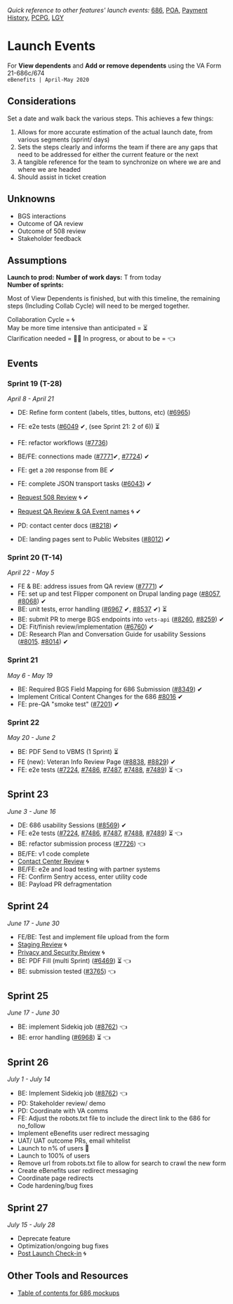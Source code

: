 _Quick reference to other features' launch events:_ [686](https://github.com/department-of-veterans-affairs/va.gov-team/blob/master/teams/vsa/teams/ebenefits/features/view-update-dependents/launch-events.md), [POA](https://#), [Payment History](https://#), [PCPG](https://#), [LGY](https://#)  
# Launch Events
For **View dependents** and **Add or remove dependents** using the VA Form 21-686c/674    
`eBenefits | April-May 2020`  
## Considerations  
Set a date and walk back the various steps.  This achieves a few things:  
1. Allows for more accurate estimation of the actual launch date, from various segments (sprint/ days)
2. Sets the steps clearly and informs the team if there are any gaps that need to be addressed for either the current feature or the next
3. A tangible reference for the team to synchronize on where we are and where we are headed
4. Should assist in ticket creation  

## Unknowns
- BGS interactions
- Outcome of QA review
- Outcome of 508 review
- Stakeholder feedback

## Assumptions  
**Launch to prod:** 
**Number of work days:**  T from today   
**Number of sprints:**    

Most of View Dependents is finished, but with this timeline, the remaining steps (Including Collab Cycle) will need to be merged together.

Collaboration Cycle = 🌀  
May be more time intensive than anticipated = ⏳  
Clarification needed = 🤷‍♂️
In progress, or about to be = 👈

## Events  
### Sprint 19 (T-28)  
_April 8 - April 21_  
- DE: Refine form content (labels, titles, buttons, etc) ([#6965](https://github.com/department-of-veterans-affairs/va.gov-team/issues/6965))
- FE: e2e tests ([#6049](https://github.com/department-of-veterans-affairs/va.gov-team/issues/6049) ✔, (see Sprint 21: 2 of 6))  ⏳  
- FE: refactor workflows ([#7736](https://github.com/department-of-veterans-affairs/va.gov-team/issues/7736))
- BE/FE: connections made ([#7771](https://github.com/department-of-veterans-affairs/va.gov-team/issues/7771)✔, [#7724](https://github.com/department-of-veterans-affairs/va.gov-team/issues/7724)) ✔
- FE: get a `200` response from BE ✔
- FE: complete JSON transport tasks ([#6043](https://github.com/department-of-veterans-affairs/va.gov-team/issues/6043)) ✔

 - [Request 508 Review](https://github.com/department-of-veterans-affairs/va.gov-team/blob/master/platform/working-with-vsp/vsp-collaboration-cycle/vsp-collaboration-cycle.md#full-accessibility-and-508-office-audit) 🌀 ✔
 - [Request QA Review & GA Event names](https://github.com/department-of-veterans-affairs/va.gov-team/blob/master/platform/working-with-vsp/vsp-collaboration-cycle/vsp-collaboration-cycle.md#analytics-request) 🌀 ✔
- PD: contact center docs ([#8218](https://github.com/department-of-veterans-affairs/va.gov-team/issues/8218)) ✔
- DE: landing pages sent to Public Websites ([#8012](https://github.com/department-of-veterans-affairs/va.gov-team/issues/8012)) ✔

### Sprint 20 (T-14)  
_April 22 - May 5_
- FE & BE: address issues from QA review ([#7771](https://github.com/department-of-veterans-affairs/va.gov-team/issues/7771)) ✔
- FE: set up and test Flipper component on Drupal landing page ([#8057](https://github.com/department-of-veterans-affairs/va.gov-team/issues/8057), [#8068](https://github.com/department-of-veterans-affairs/va.gov-team/issues/8068)) ✔
- BE: unit tests, error handling ([#6967](https://github.com/department-of-veterans-affairs/va.gov-team/issues/6967) ✔, [#8537](https://github.com/department-of-veterans-affairs/va.gov-team/issues/8537) ✔) ⏳
- BE: submit PR to merge BGS endpoints into `vets-api` ([#8260](https://github.com/department-of-veterans-affairs/va.gov-team/issues/8260), [#8259](https://github.com/department-of-veterans-affairs/va.gov-team/issues/8259)) ✔
- DE: Fit/finish review/implementation ([#6760](https://github.com/department-of-veterans-affairs/va.gov-team/issues/6760)) ✔
- DE: Research Plan and Conversation Guide for usability Sessions ([#8015](https://github.com/department-of-veterans-affairs/va.gov-team/issues/8015). [#8014](https://github.com/department-of-veterans-affairs/va.gov-team/issues/8014)) ✔

### Sprint 21
_May 6 - May 19_

- BE: Required BGS Field Mapping for 686 Submission ([#8349](https://github.com/department-of-veterans-affairs/va.gov-team/issues/8349))  ✔
- Implement Critical Content Changes for the 686 [#8016](https://github.com/department-of-veterans-affairs/va.gov-team/issues/8016) ✔
- FE: pre-QA "smoke test" ([#7201](https://github.com/department-of-veterans-affairs/va.gov-team/issues/7201)) ✔

### Sprint 22 
_May 20 - June 2_
-  BE: PDF Send to VBMS (1 Sprint) ⏳  
- FE (new): Veteran Info Review Page ([#8838](https://github.com/department-of-veterans-affairs/va.gov-team/issues/8838), [#8829](https://github.com/department-of-veterans-affairs/va.gov-team/issues/8829)) ✔
- FE: e2e tests ([#7224](https://github.com/department-of-veterans-affairs/va.gov-team/issues/7224), [#7486](https://github.com/department-of-veterans-affairs/va.gov-team/issues/7486), [#7487](https://github.com/department-of-veterans-affairs/va.gov-team/issues/7487), [#7488](https://github.com/department-of-veterans-affairs/va.gov-team/issues/7488), [#7489](https://github.com/department-of-veterans-affairs/va.gov-team/issues/7489)) ⏳ 👈  

## Sprint 23
_June 3 - June 16_  
- DE: 686 usability Sessions  ([#8569](https://github.com/department-of-veterans-affairs/va.gov-team/issues/8569)) ✔
- FE: e2e tests ([#7224](https://github.com/department-of-veterans-affairs/va.gov-team/issues/7224), [#7486](https://github.com/department-of-veterans-affairs/va.gov-team/issues/7486), [#7487](https://github.com/department-of-veterans-affairs/va.gov-team/issues/7487), [#7488](https://github.com/department-of-veterans-affairs/va.gov-team/issues/7488), [#7489](https://github.com/department-of-veterans-affairs/va.gov-team/issues/7489)) ⏳ 👈
- BE: refactor submission process ([#7726](https://github.com/department-of-veterans-affairs/va.gov-team/issues/7726)) 👈
- BE/FE: v1 code complete
- [Contact Center Review](https://github.com/department-of-veterans-affairs/va.gov-team/blob/master/platform/working-with-vsp/vsp-collaboration-cycle/vsp-collaboration-cycle.md#contact-center-review) 🌀  
- BE/FE: e2e and load testing with partner systems
- FE: Confirm Sentry access, enter utility code
- BE: Payload PR defragmentation

## Sprint 24
_June 17 - June 30_  
- FE/BE: Test and implement file upload from the form
- [Staging Review](https://github.com/department-of-veterans-affairs/va.gov-team/blob/master/platform/working-with-vsp/vsp-collaboration-cycle/vsp-collaboration-cycle.md#staging-review) 🌀  
- [Privacy and Security Review](https://github.com/department-of-veterans-affairs/va.gov-team/blob/master/platform/working-with-vsp/vsp-collaboration-cycle/vsp-collaboration-cycle.md#privacy-and-security-review) 🌀  
- BE: PDF Fill (multi Sprint) ([#6469](https://github.com/department-of-veterans-affairs/va.gov-team/issues/6469)) ⏳ 👈
- BE: submission tested ([#3765](https://github.com/department-of-veterans-affairs/va.gov-team/issues/3765)) 👈

## Sprint 25
_June 17 - June 30_ 
- BE: implement Sidekiq job ([#8762](https://github.com/department-of-veterans-affairs/va.gov-team/issues/8762)) 👈
- BE: error handling ([#6968](https://github.com/department-of-veterans-affairs/va.gov-team/issues/6968)) ⏳ 👈  


## Sprint 26
_July 1 - July 14_ 
- BE: Implement Sidekiq job ([#8762](https://github.com/department-of-veterans-affairs/va.gov-team/issues/8762)) 👈
- PD: Stakeholder review/ demo
- PD: Coordinate with VA comms
- FE: Adjust the robots.txt file to include the direct link to the 686 for no_follow
- Implement eBenefits user redirect messaging 
- UAT/ UAT outcome PRs, email whitelist 
- Launch to n% of users 🚀
- Launch to 100% of users
- Remove url from robots.txt file to allow for search to crawl the new form
- Create eBenefits user redirect messaging  
- Coordinate page redirects
- Code hardening/bug fixes

## Sprint 27
_July 15 - July 28_ 
- Deprecate feature
- Optimization/ongoing bug fixes
- [Post Launch Check-in](https://github.com/department-of-veterans-affairs/va.gov-team/blob/master/platform/working-with-vsp/vsp-collaboration-cycle/vsp-collaboration-cycle.md#post-launch-check-in) 🌀  

## Other Tools and Resources
- [Table of contents for 686 mockups](https://github.com/department-of-veterans-affairs/va.gov-team/tree/master/teams/vsa/teams/ebenefits/features/view-update-dependents/research-design)
